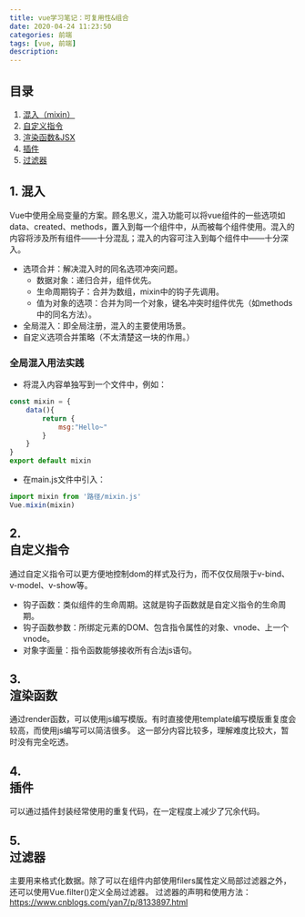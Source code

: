 ```yaml
---
title: vue学习笔记：可复用性&组合
date: 2020-04-24 11:23:50
categories: 前端
tags: [vue, 前端]
description: 
---
```


## 目录
1. [混入（mixin）](#1)
2. [自定义指令](#2)
3. [渲染函数&JSX](#3)
4. [插件](#4)
5. [过滤器](#5)

## <div id="1">1. 混入</div>
Vue中使用全局变量的方案。顾名思义，混入功能可以将vue组件的一些选项如data、created、methods，置入到每一个组件中，从而被每个组件使用。混入的内容将涉及所有组件——十分混乱；混入的内容可注入到每个组件中——十分深入。

* 选项合并：解决混入时的同名选项冲突问题。
    * 数据对象：递归合并，组件优先。
    * 生命周期钩子：合并为数组，mixin中的钩子先调用。
    * 值为对象的选项：合并为同一个对象，键名冲突时组件优先（如methods中的同名方法）。
* 全局混入：即全局注册，混入的主要使用场景。
* 自定义选项合并策略（不太清楚这一块的作用。）

### 全局混入用法实践
* 将混入内容单独写到一个文件中，例如：
```javascript
const mixin = {
    data(){
        return {
            msg:"Hello~"
        }
    }
}
export default mixin
```
* 在main.js文件中引入：
```javascript
import mixin from '路径/mixin.js'
Vue.mixin(mixin)
```

## 2. <div id="2">自定义指令</div>
通过自定义指令可以更方便地控制dom的样式及行为，而不仅仅局限于v-bind、v-model、v-show等。
* 钩子函数：类似组件的生命周期。这就是钩子函数就是自定义指令的生命周期。
* 钩子函数参数：所绑定元素的DOM、包含指令属性的对象、vnode、上一个vnode。
* 对象字面量：指令函数能够接收所有合法js语句。

## 3. <div id="3">渲染函数</div>
通过render函数，可以使用js编写模版。有时直接使用template编写模版重复度会较高，而使用js编写可以简洁很多。
这一部分内容比较多，理解难度比较大，暂时没有完全吃透。

## 4. <div id="4">插件</div>
可以通过插件封装经常使用的重复代码，在一定程度上减少了冗余代码。

## 5. <div id="5">过滤器</div>
主要用来格式化数据。除了可以在组件内部使用filers属性定义局部过滤器之外，还可以使用Vue.filter()定义全局过滤器。
过滤器的声明和使用方法：https://www.cnblogs.com/yan7/p/8133897.html